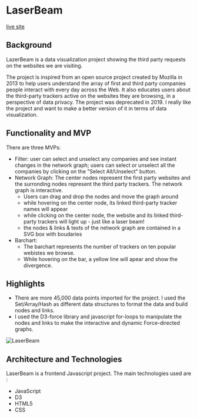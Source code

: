 # LaserBeam


[live site](https://ladydragonforever.github.io/LaserBeam/page.html)


## Background

LazerBeam is a data visualization project showing the third party requests on the websites we are visiting.

The project is inspired from an open source project created by Mozilla in 2013 to help users understand the array of first and third party companies people interact with every day across the Web. It also educates users about the third-party trackers active on the websites they are browsing, in a perspective of data privacy. The project was deprecated in 2019. I really like the project and want to make a better version of it in terms of data visualization.

## Functionality and MVP

There are three MVPs:
- Filter: user can select and unselect any companies and see instant changes in the network graph; users can select or unselect all the companies by clicking on the "Select All/Unselect" button.
- Network Graph: The center nodes represent the first party websites and the surronding nodes represent the third party trackers. The network graph is interactive. 
  * Users can drag and drop the nodes and move the graph around
  * while hovering on the center node, its linked third-party tracker names will appear
  * while clicking on the center node, the website and its linked third-party trackers will light up - just like a laser beam!
  * the nodes & links & texts of the network graph are contained in a SVG box with boudaries
- Barchart: 
  * The barchart represents the number of trackers on ten popular webistes we browse. 
  * While hovering on the bar, a yellow line will apear and show the divergence.
 
## Highlights
  
  - There are more 45,000 data points imported for the project. I used the Set/Array/Hash as different data structures to format the data and build nodes and links.
  - I used the D3-force library and javascript for-loops to manipulate the nodes and links to make the interactive and dynamic Force-directed graphs.

![LaserBeam](https://i.makeagif.com/media/2-03-2020/CKUZ60.gif)
  
## Architecture and Technologies
 LaserBeam is a frontend Javascript project. The main technologies used are :
  * JavaScript
  * D3
  * HTML5
  * CSS
